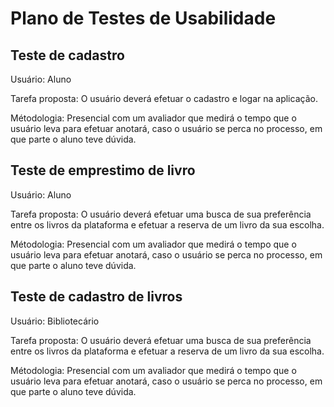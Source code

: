 # Plano de Testes de Usabilidade

## Teste de cadastro

Usuário: Aluno

Tarefa proposta:
O usuário deverá efetuar o cadastro e logar na aplicação.

Métodologia: Presencial com um avaliador que medirá o tempo que o usuário leva para efetuar anotará, caso o usuário se perca no processo, em que parte o aluno teve dúvida.

## Teste de emprestimo de livro

Usuário: Aluno

Tarefa proposta:
O usuário deverá efetuar uma busca de sua preferência entre os livros da plataforma e efetuar a reserva de um livro da sua escolha.

Métodologia: Presencial com um avaliador que medirá o tempo que o usuário leva para efetuar anotará, caso o usuário se perca no processo, em que parte o aluno teve dúvida.


## Teste de cadastro de livros

Usuário: Bibliotecário

Tarefa proposta:
O usuário deverá efetuar uma busca de sua preferência entre os livros da plataforma e efetuar a reserva de um livro da sua escolha.

Métodologia: Presencial com um avaliador que medirá o tempo que o usuário leva para efetuar anotará, caso o usuário se perca no processo, em que parte o aluno teve dúvida.